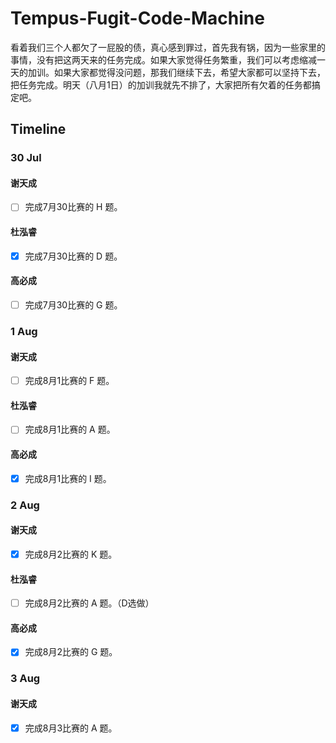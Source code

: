 #  Tempus-Fugit-Code-Machine

看着我们三个人都欠了一屁股的债，真心感到罪过，首先我有锅，因为一些家里的事情，没有把这两天来的任务完成。如果大家觉得任务繁重，我们可以考虑缩减一天的加训。如果大家都觉得没问题，那我们继续下去，希望大家都可以坚持下去，把任务完成。明天（八月1日）的加训我就先不排了，大家把所有欠着的任务都搞定吧。


## Timeline

### 30 Jul

#### 谢天成
- [ ] 完成7月30比赛的 H 题。

#### 杜泓睿
- [x] 完成7月30比赛的 D 题。

#### 高必成
- [ ] 完成7月30比赛的 G 题。

### 1 Aug

#### 谢天成
- [ ] 完成8月1比赛的 F 题。

#### 杜泓睿
- [ ] 完成8月1比赛的 A 题。

#### 高必成
- [x] 完成8月1比赛的 I 题。

### 2 Aug

#### 谢天成
- [x] 完成8月2比赛的 K 题。

#### 杜泓睿
- [ ] 完成8月2比赛的 A 题。（D选做）

#### 高必成
- [x] 完成8月2比赛的 G 题。

### 3 Aug
#### 谢天成
- [x] 完成8月3比赛的 A 题。
